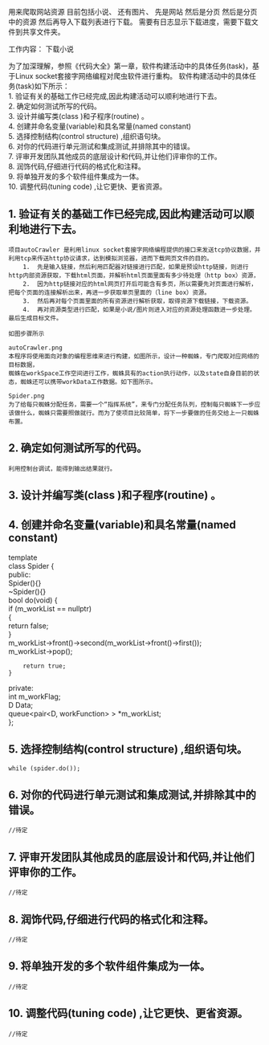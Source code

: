 用来爬取网站资源
目前包括小说、
还有图片、
先是网站
然后是分页
然后是分页中的资源
然后再导入下载列表进行下载。
需要有日志显示下载进度，需要下载文件到共享文件夹。

工作内容：
	下载小说	     
  


为了加深理解，参照《代码大全》第一章，软件构建活动中的具体任务(task)，基于Linux socket套接字网络编程对爬虫软件进行重构。
软件构建活动中的具体任务(task)如下所示：  
	1. 验证有关的基础工作已经完成,因此构建活动可以顺利地进行下去。  
	2. 确定如何测试所写的代码。  
	3. 设计并编写类(class )和子程序(routine) 。  
	4. 创建并命名变量(variable)和具名常量(named constant)  
	5. 选择控制结构(control structure) ,组织语句块。  
	6. 对你的代码进行单元测试和集成测试,并排除其中的错误。  
	7. 评审开发团队其他成员的底层设计和代码,并让他们评审你的工作。  
	8. 润饰代码,仔细进行代码的格式化和注释。  
	9. 将单独开发的多个软件组件集成为一体。  
	10. 调整代码(tuning code) ,让它更快、更省资源。  

## 1. 验证有关的基础工作已经完成,因此构建活动可以顺利地进行下去。

	项目autoCrawler 是利用linux socket套接字网络编程提供的接口来发送tcp协议数据，并利用tcp来传送http协议请求，达到模拟浏览器，进而下载网页文件的目的。  
	 	1.  先是输入链接，然后利用匹配器对链接进行匹配，如果是预设http链接，则进行http内部资源获取，下载html页面，并解析html页面里面有多少待处理（http box）资源，  
	 	2.  因为http链接对应的html网页打开后可能含有多页，所以需要先对页面进行解析，把每个页面的连接解析出来，再进一步获取单页里面的（line box）资源。  
	 	3.  然后再对每个页面里面的所有资源进行解析获取，取得资源下载链接，下载资源。  
	 	4.  再对资源类型进行匹配，如果是小说/图片则进入对应的资源处理函数进一步处理。最后生成目标文件。  
	
	如图步骤所示   
	
	autoCrawler.png  
	本程序将使用面向对象的编程思维来进行构建，如图所示，设计一种蜘蛛，专门爬取对应网络的目标数据，  
	蜘蛛在workSpace工作空间进行工作，蜘蛛具有的action执行动作，以及state自身目前的状态，蜘蛛还可以携带workData工作数据。如下图所示。  
	
	Spider.png  
	为了给每只蜘蛛分配任务，需要一个“指挥系统”，来专门分配任务队列，控制每只蜘蛛下一步应该做什么，蜘蛛只需要照做就行。而为了使项目比较简单，将下一步要做的任务交给上一只蜘蛛布置。  
		
## 2. 确定如何测试所写的代码。
	利用控制台调试，能得到输出结果就行。  
## 3. 设计并编写类(class )和子程序(routine) 。 
## 4. 创建并命名变量(variable)和具名常量(named constant)
template<D>  
class Spider {  
public:  
	Spider(){}  
	~Spider(){}  
	bool do(void) {  
		if (m_workList == nullptr)  
		{  
			return false;  
		}  
		m_workList->front()->second(m_workList->front()->first());  
		m_workList->pop();  
		  
		return true;  
	}  
private:  
	int m_workFlag;  
	D Data;  
	queue<pair<D, workFunction> > *m_workList;  
};  

## 5. 选择控制结构(control structure) ,组织语句块。
	while (spider.do());  
## 6. 对你的代码进行单元测试和集成测试,并排除其中的错误。
	//待定  
## 7. 评审开发团队其他成员的底层设计和代码,并让他们评审你的工作。
	//待定  
## 8. 润饰代码,仔细进行代码的格式化和注释。
	//待定  
## 9. 将单独开发的多个软件组件集成为一体。
	//待定  
## 10. 调整代码(tuning code) ,让它更快、更省资源。
	//待定  


